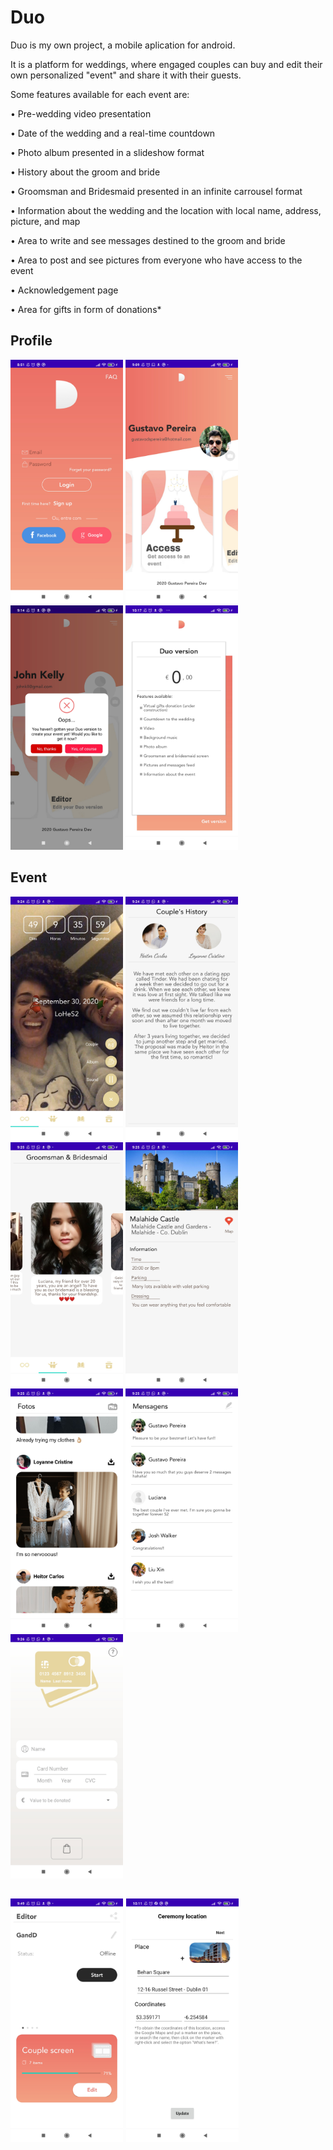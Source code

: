 # Duo

Duo is my own project, a mobile aplication for android.

It is a platform for weddings, where engaged couples can buy and edit their own personalized "event" and share it with their guests.

Some features available for each event are:

• Pre-wedding video presentation

•	Date of the wedding and a real-time countdown

•	Photo album presented in a slideshow format

•	History about the groom and bride

•	Groomsman and Bridesmaid presented in an infinite carrousel format

•	Information about the wedding and the location with local name, address, picture, and map

•	Area to write and see messages destined to the groom and bride

•	Area to post and see pictures from everyone who have access to the event

•	Acknowledgement page

•	Area for gifts in form of donations*

<h2> Profile </h2>
<p float="left"> 
  <img src=https://github.com/gustavodsp/Duo/blob/master/Screenshots/Home%20screen.jpg width=180px>
  <img src=https://github.com/gustavodsp/Duo/blob/master/Screenshots/Logged%20in.jpg width=180px>
  <img src=https://github.com/gustavodsp/Duo/blob/master/Screenshots/Error2.jpg width=180px>
  <img src=https://github.com/gustavodsp/Duo/blob/master/Screenshots/Buy%20Event.jpg width=180px>
</p>
<h2> Event </h2>
<p float="left"> 
  <img src=https://github.com/gustavodsp/Duo/blob/master/Screenshots/Event%20Home.jpg width=180px>
  <img src=https://github.com/gustavodsp/Duo/blob/master/Screenshots/Event%20History.jpg width=180px>
  <img src=https://github.com/gustavodsp/Duo/blob/master/Screenshots/Event%20Carrousel.jpg width=180px>
  <img src=https://github.com/gustavodsp/Duo/blob/master/Screenshots/Event%20Ceremony.jpg width=180px>
  <img src=https://github.com/gustavodsp/Duo/blob/master/Screenshots/Event%20Feed.jpg width=180px>
  <img src=https://github.com/gustavodsp/Duo/blob/master/Screenshots/Event%20Messages.jpg width=180px>
  <img src=https://github.com/gustavodsp/Duo/blob/master/Screenshots/Event%20Donation.jpg width=180px>
</p>
<h2 Editor </h2>
<p float="left"> 
  <img src=https://github.com/gustavodsp/Duo/blob/master/Screenshots/Editor%20Home.jpg width=180px>
  <img src=https://github.com/gustavodsp/Duo/blob/master/Screenshots/Editor%20Ceremony.jpg width=180px>
</p>
